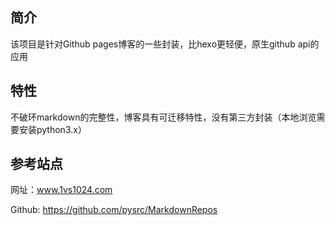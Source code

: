 ## 简介
该项目是针对Github pages博客的一些封装，比hexo更轻便，原生github api的应用
## 特性
不破环markdown的完整性，博客具有可迁移特性，没有第三方封装（本地浏览需要安装python3.x）
## 参考站点
网址：www.1vs1024.com

Github: https://github.com/pysrc/MarkdownRepos
